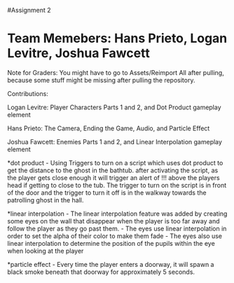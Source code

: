 #Assignment 2

Team Memebers: Hans Prieto, Logan Levitre, Joshua Fawcett
===============================================================
Note for Graders: You might have to go to Assets/Reimport All after pulling, because some stuff might be missing after pulling the repository.

Contributions:

Logan Levitre: Player Characters Parts 1 and 2, and Dot Product gameplay element

Hans Prieto: The Camera, Ending the Game, Audio, and Particle Effect

Joshua Fawcett: Enemies Parts 1 and 2, and Linear Interpolation gameplay element

*dot product - Using Triggers  to turn on a script which uses dot product to get the distance to the ghost in the bathtub.
after activating the script, as the player gets close enough it will trigger an alert of !!! above the players head if getting to close to the tub.
The trigger to turn on the script is in front of the door and the trigger to turn it off is in the walkway towards the patrolling ghost in the hall.

*linear interpolation - The linear interpolation feature was added by creating some eyes on the wall that disappear when the player is too far away
and follow the player as they go past them.
	- The eyes use linear interpolation in order to set the alpha of their color to make them fade
        - The eyes also use linear interpolation to determine the position of the pupils within the eye when looking at the player

*particle effect - Every time the player enters a doorway, it will spawn a black smoke beneath that doorway for approximately 5 seconds.
